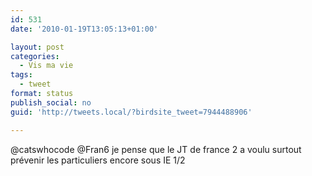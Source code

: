 ```yaml
---
id: 531
date: '2010-01-19T13:05:13+01:00'

layout: post
categories:
  - Vis ma vie
tags:
  - tweet
format: status
publish_social: no
guid: 'http://tweets.local/?birdsite_tweet=7944488906'

---
```


@catswhocode @Fran6 je pense que le JT de france 2 a voulu surtout prévenir les particuliers encore sous IE 1/2